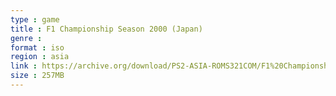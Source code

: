 ```yaml
---
type : game
title : F1 Championship Season 2000 (Japan)
genre : 
format : iso
region : asia
link : https://archive.org/download/PS2-ASIA-ROMS321COM/F1%20Championship%20Season%202000%20%28Japan%29.7z
size : 257MB
---
```

